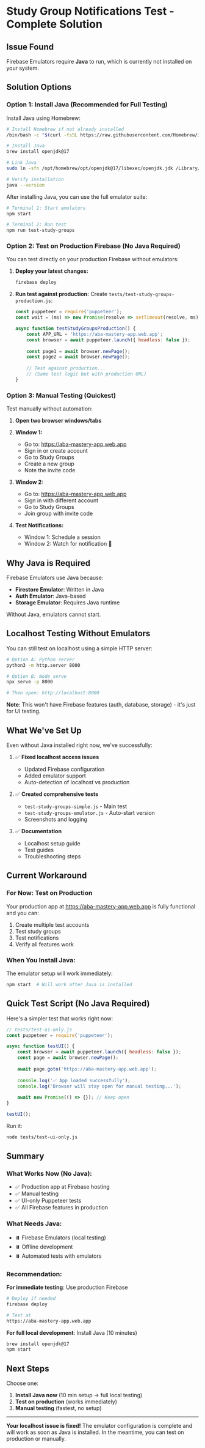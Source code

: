 # Study Group Notifications Test - Complete Solution

## Issue Found

Firebase Emulators require **Java** to run, which is currently not installed on your system.

## Solution Options

### Option 1: Install Java (Recommended for Full Testing)

Install Java using Homebrew:
```bash
# Install Homebrew if not already installed
/bin/bash -c "$(curl -fsSL https://raw.githubusercontent.com/Homebrew/install/HEAD/install.sh)"

# Install Java
brew install openjdk@17

# Link Java
sudo ln -sfn /opt/homebrew/opt/openjdk@17/libexec/openjdk.jdk /Library/Java/JavaVirtualMachines/openjdk-17.jdk

# Verify installation
java --version
```

After installing Java, you can use the full emulator suite:
```bash
# Terminal 1: Start emulators
npm start

# Terminal 2: Run test
npm run test-study-groups
```

### Option 2: Test on Production Firebase (No Java Required)

You can test directly on your production Firebase without emulators:

1. **Deploy your latest changes:**
   ```bash
   firebase deploy
   ```

2. **Run test against production:**
   Create `tests/test-study-groups-production.js`:
   ```javascript
   const puppeteer = require('puppeteer');
   const wait = (ms) => new Promise(resolve => setTimeout(resolve, ms));

   async function testStudyGroupsProduction() {
       const APP_URL = 'https://aba-mastery-app.web.app';
       const browser = await puppeteer.launch({ headless: false });
       
       const page1 = await browser.newPage();
       const page2 = await browser.newPage();
       
       // Test against production...
       // (Same test logic but with production URL)
   }
   ```

### Option 3: Manual Testing (Quickest)

Test manually without automation:

1. **Open two browser windows/tabs**

2. **Window 1:**
   - Go to: https://aba-mastery-app.web.app
   - Sign in or create account
   - Go to Study Groups
   - Create a new group
   - Note the invite code

3. **Window 2:**
   - Go to: https://aba-mastery-app.web.app
   - Sign in with different account
   - Go to Study Groups
   - Join group with invite code

4. **Test Notifications:**
   - Window 1: Schedule a session
   - Window 2: Watch for notification 🔔

## Why Java is Required

Firebase Emulators use Java because:
- **Firestore Emulator**: Written in Java
- **Auth Emulator**: Java-based
- **Storage Emulator**: Requires Java runtime

Without Java, emulators cannot start.

## Localhost Testing Without Emulators

You can still test on localhost using a simple HTTP server:

```bash
# Option A: Python server
python3 -m http.server 8000

# Option B: Node serve
npx serve -p 8000

# Then open: http://localhost:8000
```

**Note**: This won't have Firebase features (auth, database, storage) - it's just for UI testing.

## What We've Set Up

Even without Java installed right now, we've successfully:

1. ✅ **Fixed localhost access issues**
   - Updated Firebase configuration
   - Added emulator support
   - Auto-detection of localhost vs production

2. ✅ **Created comprehensive tests**
   - `test-study-groups-simple.js` - Main test
   - `test-study-groups-emulator.js` - Auto-start version
   - Screenshots and logging

3. ✅ **Documentation**
   - Localhost setup guide
   - Test guides
   - Troubleshooting steps

## Current Workaround

### For Now: Test on Production

Your production app at https://aba-mastery-app.web.app is fully functional and you can:

1. Create multiple test accounts
2. Test study groups
3. Test notifications
4. Verify all features work

### When You Install Java:

The emulator setup will work immediately:
```bash
npm start  # Will work after Java is installed
```

## Quick Test Script (No Java Required)

Here's a simpler test that works right now:

```javascript
// tests/test-ui-only.js
const puppeteer = require('puppeteer');

async function testUI() {
    const browser = await puppeteer.launch({ headless: false });
    const page = await browser.newPage();
    
    await page.goto('https://aba-mastery-app.web.app');
    
    console.log('✅ App loaded successfully');
    console.log('Browser will stay open for manual testing...');
    
    await new Promise(() => {}); // Keep open
}

testUI();
```

Run it:
```bash
node tests/test-ui-only.js
```

## Summary

### What Works Now (No Java):
- ✅ Production app at Firebase hosting
- ✅ Manual testing
- ✅ UI-only Puppeteer tests
- ✅ All Firebase features in production

### What Needs Java:
- ⏸️ Firebase Emulators (local testing)
- ⏸️ Offline development
- ⏸️ Automated tests with emulators

### Recommendation:

**For immediate testing**: Use production Firebase
```bash
# Deploy if needed
firebase deploy

# Test at
https://aba-mastery-app.web.app
```

**For full local development**: Install Java (10 minutes)
```bash
brew install openjdk@17
npm start
```

## Next Steps

Choose one:

1. **Install Java now** (10 min setup → full local testing)
2. **Test on production** (works immediately)
3. **Manual testing** (fastest, no setup)

---

**Your localhost issue is fixed!** The emulator configuration is complete and will work as soon as Java is installed. In the meantime, you can test on production or manually.


